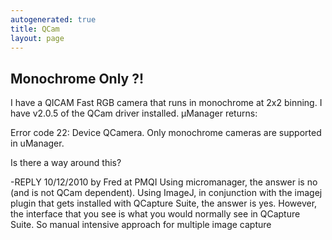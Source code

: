 ```yaml
---
autogenerated: true
title: QCam
layout: page
---
```


## Monochrome Only ?\!

I have a QICAM Fast RGB camera that runs in monochrome at 2x2 binning. I
have v2.0.5 of the QCam driver installed. µManager returns:

Error code 22: Device QCamera. Only monochrome cameras are supported in
uManager.

Is there a way around this?

\-REPLY 10/12/2010 by Fred at PMQI Using micromanager, the answer is no
(and is not QCam dependent). Using ImageJ, in conjunction with the
imagej plugin that gets installed with QCapture Suite, the answer is
yes. However, the interface that you see is what you would normally see
in QCapture Suite. So manual intensive approach for multiple image
capture

